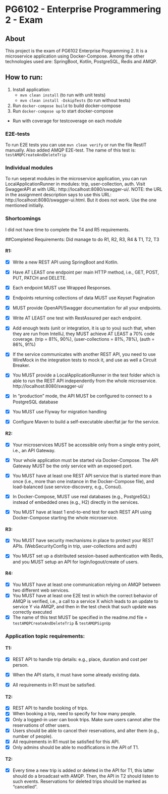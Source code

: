

# PG6102 - Enterprise Programmering 2 - Exam


## About
This project is the exam of PG6102 Enterprise Programming 2. It is a microservice application using Docker-Compose. Among the other technologies used are: SpringBoot, Kotlin, PostgreSQL, Redis and AMQP. 


## How to run: 
1. Install application:
    * `mvn clean install` (to run with unit tests)
    * `mvn clean install -DskipTests` (to run without tests)
2. Run `docker-compose build` to build docker-compose
3. Run `docker-compose up` to start docker-compose
* Run with coverage for testcoverage on each module

### E2E-tests
To run E2E tests you can use `mvn clean verify` or run the file RestIT manually.
Also added AMQP E2E-test. The name of this test is: `testAMQPCreateAndDeleteTrip`

### Individual modules
To run seperat modules in the microservice application, you can run LocalApplicationRunner in modules: trip, user-collection, auth.
Visit SwaggerAPI at with URL: http://localhost:8080/swagger-ui/. 
NOTE: the URL in the assignment description says to use this URL: http://localhost:8080/swagger-ui.html. But it does not work. Use the one mentioned initially.

### Shortcomings
I did not have time to complete the T4 and R5 requirements. 

##Completed Requirements:
Did manage to do R1, R2, R3, R4 & T1, T2, T3
#### R1:
- [x] Write a new REST API using SpringBoot and Kotlin.
- [x] Have AT LEAST one endpoint per main HTTP method, i.e., GET, POST, PUT, PATCH and DELETE.
- [x] Each endpoint MUST use Wrapped Responses.
- [x] Endpoints returning collections of data MUST use Keyset Pagination
- [x] MUST provide OpenAPI/Swagger documentation for all your endpoints.
- [x] Write AT LEAST one test with RestAssured per each endpoint.
- [x] Add enough tests (unit or integration, it is up to you) such that, when they are run from IntelliJ,
      they MUST achieve AT LEAST a 70% code coverage. (trip = 81%, 90%), (user-collections = 81%, 78%), (auth = 86%, 91%)
- [x] If the service communicates with another REST API, you need to use WireMock in the integration
      tests to mock it, and use as well a Circuit Breaker.
- [x] You MUST provide a LocalApplicationRunner in the test folder which is able to run the REST API
      independently from the whole microservice. http://localhost:8080/swagger-ui/
- [x] In “production” mode, the API MUST be configured to connect to a PostgreSQL database
- [x] You MUST use Flyway for migration handling
- [x] Configure Maven to build a self-executable uber/fat jar for the service.
       
       
#### R2:
- [x] Your microservices MUST be accessible only from a single entry point, i.e., an API Gateway.
- [x] Your whole application must be started via Docker-Compose. The API Gateway MUST be the only
      service with an exposed port.
- [x] You MUST have at least one REST API service that is started more than once (i.e., more than one
      instance in the Docker-Compose file), and load-balanced (use service-discovery, e.g., Consul).
- [x] In Docker-Compose, MUST use real databases (e.g., PostgreSQL) instead of embedded ones (e.g.,
      H2) directly in the services.
- [x] You MUST have at least 1 end-to-end test for each REST API using Docker-Compose starting the
      whole microservice.
      
      
#### R3:
- [x] You MUST have security mechanisms in place to protect your REST APIs. (WebSecurityConfig in trip, user-collections and auth)
- [x] You MUST set up a distributed session-based authentication with Redis, and you MUST setup an API for login/logout/create of users.


#### R4:
- [x] You MUST have at least one communication relying on AMQP between two different web services.
- [x] You MUST have at least one E2E test in which the correct behavior of AMQP is verified, i.e., a call to a service X which leads to an update to service Y via AMQP, and then in the test check that such update was correctly executed
- [x] The name of this test MUST be specified in the readme.md file = `testAMQPCreateAndDeleteTrip` & `testAMQPSignUp`

### Application topic requirements: 
#### T1:
- [x] REST API to handle trip details: e.g., place, duration and cost per person.
- [x] When the API starts, it must have some already existing data.
- [x] All requirements in R1 must be satisfied.


#### T2:
- [x] REST API to handle booking of trips.
- [x] When booking a trip, need to specify for how many people.
- [x] Only a logged-in user can book trips. Make sure users cannot alter the reservations of other users.
- [x] Users should be able to cancel their reservations, and alter them (e.g., number of people).
- [x] All requirements in R1 must be satisfied for this API.
- [x] Only admins should be able to modifications in the API of T1.

#### T2:
- [x] Every time a new trip is added or deleted in the API for T1, this latter should do a broadcast with AMQP. Then, the API in T2 should listen to such events. Reservations for deleted trips should be marked as “cancelled”.




